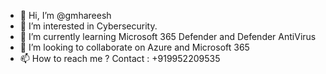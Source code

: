 - 👋 Hi, I’m @gmhareesh
- 👀 I’m interested in Cybersecurity.
- 🌱 I’m currently learning Microsoft 365 Defender and Defender AntiVirus
- 💞️ I’m looking to collaborate on Azure and Microsoft 365 
- 📫 How to reach me ? Contact : +919952209535

<!---
gmhareesh/gmhareesh is a ✨ special ✨ repository because its `README.md` (this file) appears on your GitHub profile.
You can click the Preview link to take a look at your changes.
--->

